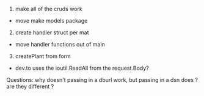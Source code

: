 1. make all of the cruds work
- move make models package
2. create handler struct per mat
- move handler functions out of main

3. createPlant from form
- dev.to uses the ioutil.ReadAll from the request.Body?

Questions:
why doesn't passing in a dburl work, but passing in a dsn does ? are they different ? 